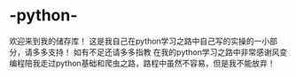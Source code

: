 # -python-
欢迎来到我的储存库！
这是我自己在python学习之路中自己写的实操的一小部分，请多多支持！
如有不足还请多多指教
在我的python学习之路中非常感谢风变编程陪我走过python基础和爬虫之路，路程中虽然不容易，但是我不能放弃！
